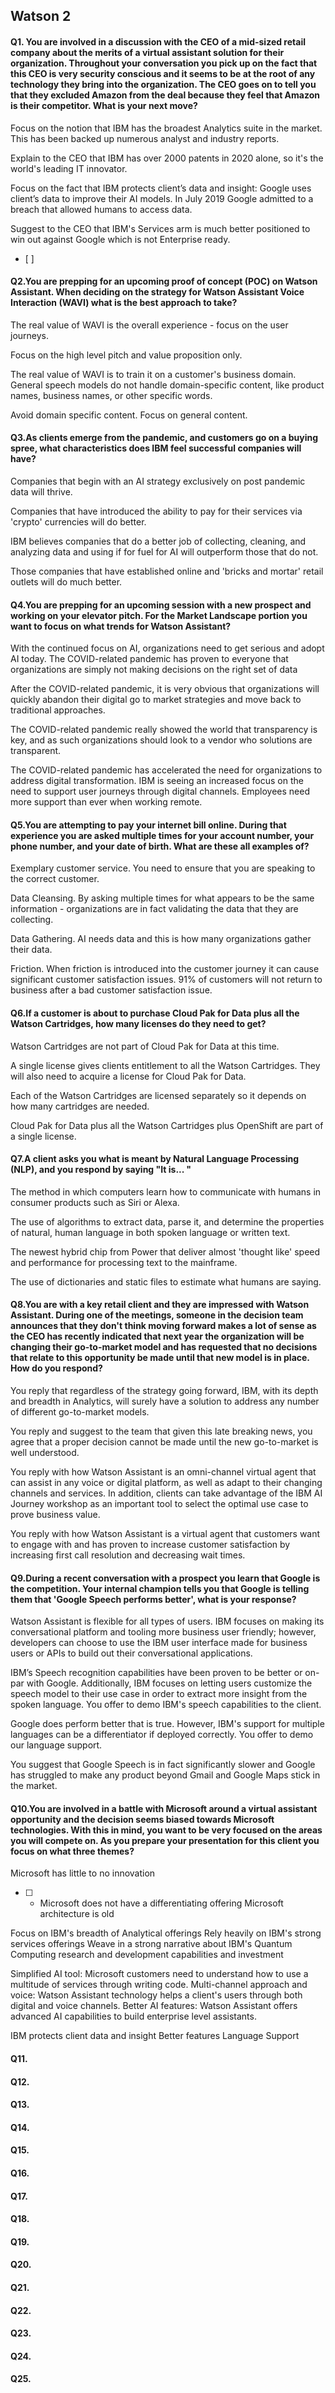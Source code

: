 ## Watson 2
#### Q1. You are involved in a discussion with the CEO of a mid-sized retail company about the merits of a virtual assistant solution for their organization. Throughout your conversation you pick up on the fact that this CEO is very security conscious and it seems to be at the root of any technology they bring into the organization.  The CEO goes on to tell you that they excluded Amazon from the deal because they feel that Amazon is their competitor.  What is your next move?


Focus on the notion that IBM has the broadest Analytics suite in the market. This has been backed up numerous analyst and industry reports.

Explain to the CEO that IBM has over 2000 patents in 2020 alone, so it's the world's leading IT innovator.

Focus on the fact that IBM protects client’s data and insight: Google uses client’s data to improve their AI models. In July 2019 Google admitted to a breach that allowed humans to access data.

Suggest to the CEO that IBM's Services arm is much better positioned to win out against Google which is not Enterprise ready.
- [ ] 
#### Q2.You are prepping for an upcoming proof of concept (POC) on Watson Assistant. When deciding on the strategy for Watson Assistant Voice Interaction (WAVI) what is the best approach to take?


The real value of WAVI is the overall experience - focus on the user journeys.

Focus on the high level pitch and value proposition only.

The real value of WAVI is to train it on a customer's business domain. General speech models do not handle domain-specific content, like product names, business names, or other specific words.

Avoid domain specific content. Focus on general content.

#### Q3.As clients emerge from the pandemic, and customers go on a buying spree, what characteristics does IBM feel successful companies will have?


Companies that begin with an AI strategy exclusively on post pandemic data will thrive.

Companies that have introduced the ability to pay for their services via 'crypto' currencies will do better.

IBM believes companies that do a better job of collecting, cleaning, and analyzing data and using if for fuel for AI will outperform those that do not.

Those companies that have established online and 'bricks and mortar' retail outlets will do much better.
#### Q4.You are prepping for an upcoming session with a new prospect and working on your elevator pitch. For the Market Landscape portion you want to focus on what trends for Watson Assistant?


With the continued focus on AI, organizations need to get serious and adopt AI today. The COVID-related pandemic has proven to everyone that organizations are simply not making decisions on the right set of data

After the COVID-related pandemic, it is very obvious that organizations will quickly abandon their digital go to market strategies and move back to traditional approaches.

The COVID-related pandemic really showed the world that transparency is key, and as such organizations should look to a vendor who solutions are transparent.

The COVID-related pandemic has accelerated the need for organizations to address digital transformation. IBM is seeing an increased focus on the need to support user journeys through digital channels. Employees need more support than ever when working remote.
#### Q5.You are attempting to pay your internet bill online. During that experience you are asked multiple times for your account number, your phone number, and your date of birth. What are these all examples of? 


Exemplary customer service. You need to ensure that you are speaking to the correct customer.

Data Cleansing. By asking multiple times for what appears to be the same information - organizations are in fact validating the data that they are collecting.

Data Gathering. AI needs data and this is how many organizations gather their data.

Friction. When friction is introduced into the customer journey it can cause significant customer satisfaction issues. 91% of customers will not return to business after a bad customer satisfaction issue.
#### Q6.If a customer is about to purchase Cloud Pak for Data plus all the Watson Cartridges, how many licenses do they need to get?


Watson Cartridges are not part of Cloud Pak for Data at this time.

A single license gives clients entitlement to all the Watson Cartridges. They will also need to acquire a license for Cloud Pak for Data.

Each of the Watson Cartridges are licensed separately so it depends on how many cartridges are needed.

Cloud Pak for Data plus all the Watson Cartridges plus OpenShift are part of a single license.
#### Q7.A client asks you what is meant by Natural Language Processing (NLP), and you respond by saying "It is... "


The method in which computers learn how to communicate with humans in consumer products such as Siri or Alexa.

The use of algorithms to extract data, parse it, and determine the properties of natural, human language in both spoken language or written text.

The newest hybrid chip from Power that deliver almost 'thought like' speed and performance for processing text to the mainframe.

The use of dictionaries and static files to estimate what humans are saying.
#### Q8.You are with a key retail client and they are impressed with Watson Assistant. During one of the meetings, someone in the decision team announces that they don't think moving forward makes a lot of sense as the CEO has recently indicated that next year the organization will be changing their go-to-market model and has requested that no decisions that relate to this opportunity be made until that new model is in place. How do you respond?


You reply that regardless of the strategy going forward, IBM, with its depth and breadth in Analytics, will surely have a solution to address any number of different go-to-market models.

You reply and suggest to the team that given this late breaking news, you agree that a proper decision cannot be made until the new go-to-market is well understood.

You reply with how Watson Assistant is an omni-channel virtual agent that can assist in any voice or digital platform, as well as adapt to their changing channels and services. In addition, clients can take advantage of the IBM AI Journey workshop as an important tool to select the optimal use case to prove business value.

You reply with how Watson Assistant is a virtual agent that customers want to engage with and has proven to increase customer satisfaction by increasing first call resolution and decreasing wait times.
#### Q9.During a recent conversation with a prospect you learn that Google is the competition. Your internal champion tells you that Google is telling them that 'Google Speech performs better', what is your response?


Watson Assistant is flexible for all types of users. IBM focuses on making its conversational platform and tooling more business user friendly; however, developers can choose to use the IBM user interface made for business users or APIs to build out their conversational applications.

IBM’s Speech recognition capabilities have been proven to be better or on-par with Google. Additionally, IBM focuses on letting users customize the speech model to their use case in order to extract more insight from the spoken language. You offer to demo IBM's speech capabilities to the client.

Google does perform better that is true. However, IBM's support for multiple languages can be a differentiator if deployed correctly. You offer to demo our language support.

You suggest that Google Speech is in fact significantly slower and Google has struggled to make any product beyond Gmail and Google Maps stick in the market. 
#### Q10.You are involved in a battle with Microsoft around a virtual assistant opportunity and the decision seems biased towards Microsoft technologies. With this in mind, you want to be very focused on the areas you will compete on. As you prepare your presentation for this client you focus on what three themes?


   Microsoft has little to no innovation
- [ ] - Microsoft does not have a differentiating offering
   Microsoft architecture is old

Focus on IBM's breadth of Analytical offerings
Rely heavily on IBM's strong services offerings
Weave in a strong narrative about IBM's Quantum Computing research and development capabilities and investment

Simplified AI tool: Microsoft customers need to understand how to use a multitude of services through writing code.
Multi-channel approach and voice: Watson Assistant technology helps a client's users through both digital and voice channels.
Better AI features: Watson Assistant offers advanced AI capabilities to build enterprise level assistants.

IBM protects client data and insight
Better features
Language Support
#### Q11.
#### Q12.
#### Q13.
#### Q14.
#### Q15.
#### Q16.
#### Q17.
#### Q18.
#### Q19.
#### Q20.
#### Q21.
#### Q22.
#### Q23.
#### Q24.
#### Q25.
